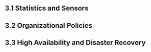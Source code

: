 <h2>3.1 Statistics and Sensors</h2>

<h2>3.2 Organizational Policies</h2>

<h2>3.3 High Availability and Disaster Recovery</h2>